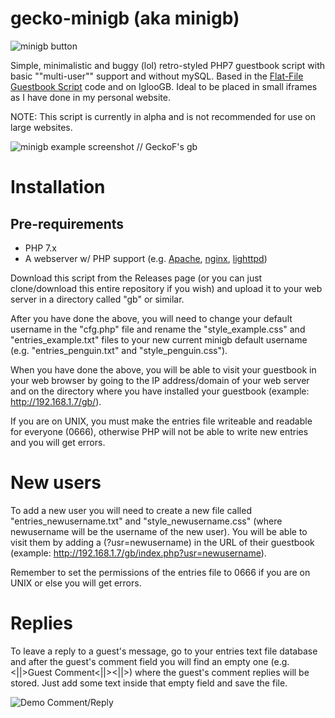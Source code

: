 # gecko-minigb (aka minigb)

![minigb button](https://github.com/ThatRoboticFish/minigb/blob/main/img/minigb.gif?raw=true)

Simple, minimalistic and buggy (lol) retro-styled PHP7 guestbook script with basic ""multi-user"" support and without mySQL. Based in the [Flat-File Guestbook Script](https://github.com/taufik-nurrohman/flat-file-guestbook) code and on IglooGB. Ideal to be placed in small iframes as I have done in my personal website.

NOTE: This script is currently in alpha and is not recommended for use on large websites.

![minigb example screenshot // GeckoF's gb](https://geckof.dimension.sh/img/misc/2022-12-27_181517.png)

# Installation

## Pre-requirements

* PHP 7.x
* A webserver w/ PHP support (e.g. [Apache](https://httpd.apache.org/), [nginx](https://nginx.org/), [lighttpd](https://lighttpd.net/))

Download this script from the Releases page (or you can just clone/download this entire repository if you wish) and upload it to your web server in a directory called "gb" or similar.

After you have done the above, you will need to change your default username in the "cfg.php" file and rename the "style_example.css" and "entries_example.txt" files to your new current minigb default username (e.g. "entries_penguin.txt" and "style_penguin.css").

When you have done the above, you will be able to visit your guestbook in your web browser by going to the IP address/domain of your web server and on the directory where you have installed your guestbook (example: http://192.168.1.7/gb/).

If you are on UNIX, you must make the entries file writeable and readable for everyone (0666), otherwise PHP will not be able to write new entries and you will get errors.

# New users

To add a new user you will need to create a new file called "entries_newusername.txt" and "style_newusername.css" (where newusername will be the username of the new user). You will be able to visit them by adding a (?usr=newusername) in the URL of their guestbook (example: http://192.168.1.7/gb/index.php?usr=newusername).

Remember to set the permissions of the entries file to 0666 if you are on UNIX or else you will get errors.

# Replies

To leave a reply to a guest's message, go to your entries text file database and after the guest's comment field you will find an empty one (e.g. <||>Guest Comment<||><||>) where the guest's comment replies will be stored. Just add some text inside that empty field and save the file.

![Demo Comment/Reply](https://geckof.dimension.sh/img/misc/minigb_demo_reply.jpg)

